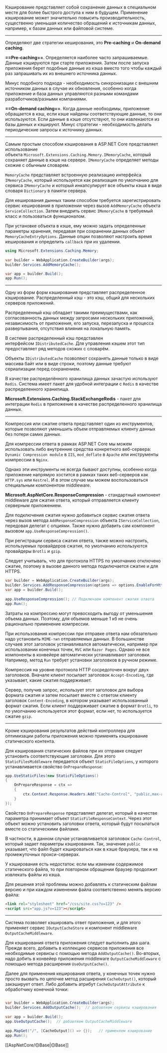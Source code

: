 Кэширование представляет собой сохранение данных в специальном месте для более быстрого доступа к ним в будущем. Применение кэширование может значительно повысить производительность, существенно уменьшая количество обращений к источникам данных, например, к базам данных или файловой системе.

---

Определяют две стратегии кеширования, это **Pre-caching** и **On-demand caching**.

**==Pre-caching==**. Определяется наиболее часто запрашиваемые. Данные кэшируются при старте приложения. Затем после запуска приложения берет подобные данные из кэша вместо того чтобы каждый раз запрашивать их из внешнего источника данных.

Минус подобного подхода - необходимость синхронизации с внешним источником данных в случае их обновления, особенно когда приложение и база данных управляются разными командами разработчиков/разными компаниями.

**==On-demand caching==**. Когда данные необходимы, приложение обращается в кэш, если кэше найдены соответствующие данные, то они используются. Если данные в кэше отсутствуют, то они извлекаются из базы данных и кэшируют. Минус стратегии - необходимость делать периодические запросы к источнику данных.

---

Самым простым способом кэширования в ASP.NET Core представляет использование объекта `Microsoft.Extensions.Caching.Memory.IMemoryCache`, который сохраняет данные в кэше на сервере. `IMemoryCache` определяет методы схожие с обычным словарем.

`MemoryCache` представляет встроенную реализацию интерфейса `IMemoryCache`, который используется как реализация по умолчанию для сервиса `IMemoryCache` и который инкапсулирует все объекты кэша в виде словаря `Dictionary` в памяти сервера.

Для кеширования дынных таким способом требуется зарегистрировать сервис кеширования в приложении через вызов `AddMemoryCache` объекта `ServiceCollection`. Затем внедрить сервис `IMemoryCache` в требуемый класс и пользоваться функционалом.

При установке объекта в кэше, ему можно задать определенные параметры хранения, передавая при сохранении данных объект `MemoryCacheEntryOptions`. Данные опции позволяют настроить время кеширования и определить `callback` при их удалении.

```c# 
using Microsoft.Extensions.Caching.Memory;
 
var builder = WebApplication.CreateBuilder(args);
builder.Services.AddMemoryCache();

var app = builder.Build();
app.Run();
```

---

Одну из форм форм кэширования представляет распределенное кэширование. Распределенный кэш - это кэш, общий для нескольких серверов приложений. 

Распределенный кэш обладает такими преимуществами, как согласованность данных между запросами нескольких приложений, независимость от приложения, его запуска, перезапуска и процесса развертывания, отсутствия влияния на локальную память. 

В системе распределенный кэш представлен интерфейсом `IDistributedCache`. Для управления кэшем этот тип предоставляет ряд методов схожих с словарём.

Объекты `IDistributedCache` позволяют сохранять данные только в виде массива байт или в виде строки, поэтому данные требуют сериализации перед сохранением. 

В качестве распределённого хранилища данных зачастую используют `Redis`. Система имеет пакет для удобной интеграции с `Redis` в качестве распределенного хранилища. 

**Microsoft.Extensions.Caching.StackExchangeRedis** - пакет для интеграции `Redis` в приложение в качестве распределенного хранилища данных. 

---

Компрессия или сжатие ответа представляет один из инструментов, которые позволяют уменьшить объем отправляемых клиенту данных без потери самих данных.

Для компрессии ответа в рамках ASP.NET Core мы можем использовать либо внутренние средства конкретного веб-сервера: `Dynamic Compression module` в `IIS`,  `mod_deflate` в `Apache` или инструменты компрессии в `Nginx`.

Однако эти инструменты не всегда бывают доступны, особенно когда приложение напрямую хостится в рамках таких веб-серверов как `HTTP.sys` или `Kestrel`. И в этом случае мы можем воспользоваться специальным компонентом middleware.

**Microsoft.AspNetCore.ResponseCompression** - стандартный компонент middleware для сжатия ответа, который отправляется клиенту серверным приложением. 

Для подключения сжатия нужно добавиться сервис сжатия ответа через вызов метода `AddResponseCompression` объекта `IServiceCollection`, передовая делегат с опциями. Также нужно добавить сам компонент вызовом `app.UseResponseCompression()`.

При регистрации сервиса сжатия ответа, также можно настроить, используемых провайдеров сжатия, по умолчанию используются провайдеры `Brotli` и `gzip`.

Следует учитывать, что для протокола HTTPS по умолчанию отключено сжатие, поэтому в вызове данного метода подключается сжатие и для HTTPS.

```c#
var builder = WebApplication.CreateBuilder(args);
builder.Services.AddResponseCompression(options => options.EnableForHttps = true);
var app = builder.Build();
 
app.UseResponseCompression(); // Подключаем компонент сжатия ответа
app.Run();
```

Затраты на компрессию могут превосходить выгоду от уменьшения объема данных. Поэтому, для объемов меньше 1 кб не очень рационально применение компрессии.

При использования компрессии при отправке ответа нам обязательно надо установить `MIME-тип` отправляемых данных. В большинстве случаев этот заголовок устанавливался автоматически, например при использовании конечных точек, `MVC` или `Razor Pages`. Однако не все компоненты в конвейере автоматически устанавливают заголовки. Например, метод `Run` требует установки заголовков в ручном режиме.

Компрессия на уровне протокола HTTP сосредоточен вокруг двух заголовков. Вначале клиент посылает заголовок `Accept-Encoding`, где указывает, какие сжатия поддерживает.

Сервер, получив запрос, использует этот заголовок для выбора формата сжатия и затем посылает вместе с ответом клиенту заголовок `Сontent-Encoding`, в котором указывает использованный формат сжатия. Если клиент поддерживает сжатие в формат `Brotli`, то по умолчанию используется этот формат, если нет, то используется сжатие `gzip`.

---

Кроме кэширования результатов действий контроллера для оптимизации работы приложения можно применять кэширование статического контента.

Для кэширования статических файлов при их отправке следует установить соответствующие заголовки. Для этого `StaticFilesMiddleware` передается объект `StaticFileOptions`, у которого устанавливается свойство `OnPrepareResponse`:

```c#
app.UseStaticFiles(new StaticFileOptions()
{
    OnPrepareResponse = ctx =>
    {
	    ctx.Context.Response.Headers.Add("Cache-Control", "public,max-age=600");
	}
});
```

Свойство `OnPrepareResponse` представляет делегат, который в качестве параметра принимает объект `StaticFileResponseContext`. Через этот объект можно установить заголовки ответа, который будут посылаться вместе со статическими файлами.

В частности, в данном случае устанавливается заголовок `Cache-Control`, который  задает параметры кэширования. Так, значение `public` указывает, что файл будет кэшироваться как в кэше браузера, так и на промежуточных прокси-серверах.

У кэширования есть недостаток: если мы изменим содержимое статического файла, то при повторном обращении браузер продолжит извлекать файлы из кэша.

Для решения этой проблемы можно добавлять к статическим файлам версию и при каждом изменении файла соответственно менять версию файла:

```html
<link rel="stylesheet" href="/css/site.css?v=123" />
<script src="app.js?v=123"></script>
```

---

Система позволяет кэшировать ответ приложения, и для этого применяет сервис `IOutputCacheStore` и компонент middleware `OutputCacheMiddleware`. 

Для кэширования ответа приложения следует выполнить два шага. Прежде всего, добавить в коллекцию сервисов приложения все необходимые сервисы с помощью метода `AddOutputCache()`.  Во-вторых, надо добить в конвейер приложения middleware `OutputCacheMiddleware` с помощью метода расширения `UseOutputCache()`. 

Далее для применения кеширования ответа, у конечных точек нужно просто вызвать по цепочке метод расширения `CacheOutput()`, который закэширует ответ. Либо добавить атрибут `CacheOutputAttribute` к обработчику конечной точки:

```c#

var builder = WebApplication.CreateBuilder(args);
builder.Services.AddOutputCache();  // добавляем сервисы кэширования
 
var app = builder.Build();
app.UseOutputCache();  // добавляем OutputCacheMiddleware
 
app.MapGet("/", [CacheOutput]() => {});   // применяем кэширование
app.Run();
```

[[AspNetCore/🟡Base|🟡Base]]
